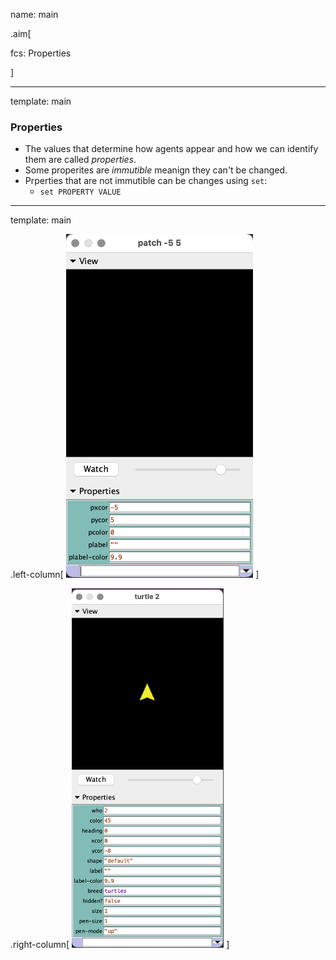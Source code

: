 name: main

.aim[<div>
fcs: Properties
</div>]

---
template: main

### Properties
- The values that determine how agents appear and how we can identify them are called _properties_.
- Some properites are _immutible_ meanign they can't be changed.
- Prperties that are not immutible can be changes using `set`:
  - `set PROPERTY VALUE`

---
template: main

.left-column[
<img src="img/29_patch_paroperties.png" height="550">
]

.right-column[
<img src="img/29_turtle_properties.png" height="575">
]
